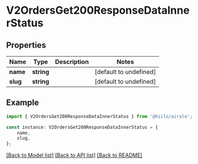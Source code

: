 # V2OrdersGet200ResponseDataInnerStatus


## Properties

Name | Type | Description | Notes
------------ | ------------- | ------------- | -------------
**name** | **string** |  | [default to undefined]
**slug** | **string** |  | [default to undefined]

## Example

```typescript
import { V2OrdersGet200ResponseDataInnerStatus } from '@hiilo/airalo';

const instance: V2OrdersGet200ResponseDataInnerStatus = {
    name,
    slug,
};
```

[[Back to Model list]](../README.md#documentation-for-models) [[Back to API list]](../README.md#documentation-for-api-endpoints) [[Back to README]](../README.md)
